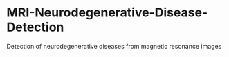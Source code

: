 # MRI-Neurodegenerative-Disease-Detection
Detection of neurodegenerative diseases from magnetic resonance images
